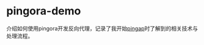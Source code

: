 # pingora-demo

介绍如何使用pingora开发反向代理，记录了我开始[pingap](https://github.com/vicanso/pingap)时了解到的相关技术与处理流程。
